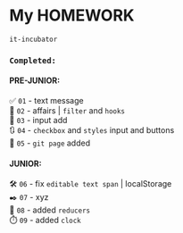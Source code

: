 # My HOMEWORK    
`it-incubator`


### `Completed:` ###
#### PRE-JUNIOR:  
✅ `01` - text message  
📌 `02` - affairs | `filter` and `hooks`  
🔢 `03` - input add  
🔃 `04` - `checkbox` and `styles` input and buttons  
📝 `05` - `git page` added

#### JUNIOR:

🛠️ `06` - fix `editable text span` | localStorage  
✒️ `07` - xyz  
📝 `08` - added `reducers`  
⏱️ `09` - added `clock`  